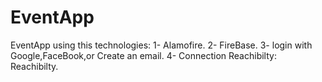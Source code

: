 # EventApp
EventApp using this technologies:
1- Alamofire.
2- FireBase.
3- login with Google,FaceBook,or Create an email.
4- Connection Reachibilty: Reachibilty.

